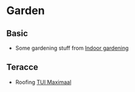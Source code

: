 # Garden

## Basic

- Some gardening stuff from [Indoor gardening](../home/furniture.md#indoor-gardening)

## Teracce

- Roofing [TUI Maximaal](https://www.tuinmaximaal.de/)
